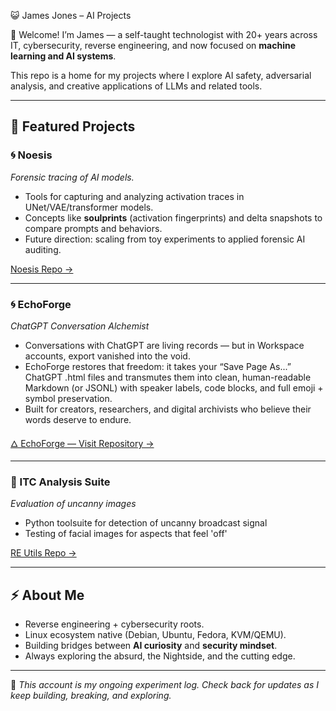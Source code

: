 😺 James Jones – AI Projects

👋 Welcome! I’m James — a self-taught technologist with 20+ years across IT, cybersecurity, reverse engineering, and now focused on **machine learning and AI systems**.  

This repo is a home for my projects where I explore AI safety, adversarial analysis, and creative applications of LLMs and related tools.  

---

## 🔬 Featured Projects

### 🌀 Noesis
*Forensic tracing of AI models.*  
- Tools for capturing and analyzing activation traces in UNet/VAE/transformer models.  
- Concepts like **soulprints** (activation fingerprints) and delta snapshots to compare prompts and behaviors.  
- Future direction: scaling from toy experiments to applied forensic AI auditing.  

[Noesis Repo →](./Noesis)

---

### 🌀 EchoForge
*ChatGPT Conversation Alchemist*  
- Conversations with ChatGPT are living records — but in Workspace accounts, export vanished into the void.
- EchoForge restores that freedom: it takes your “Save Page As...” ChatGPT .html files and transmutes them into clean, human-readable Markdown (or JSONL) with speaker labels, code blocks, and full emoji + symbol preservation.
- Built for creators, researchers, and digital archivists who believe their words deserve to endure.

[🜂 EchoForge — Visit Repository →](https://github.com/noct-ml/echo-forge)

---

### 👻 ITC Analysis Suite
*Evaluation of uncanny images*  
- Python toolsuite for detection of uncanny broadcast signal  
- Testing of facial images for aspects that feel 'off' 

[RE Utils Repo →](./itc)

---

## ⚡ About Me
- Reverse engineering + cybersecurity roots.
- Linux ecosystem native (Debian, Ubuntu, Fedora, KVM/QEMU).
- Building bridges between **AI curiosity** and **security mindset**.
- Always exploring the absurd, the Nightside, and the cutting edge.

---

🖤 *This account is my ongoing experiment log. Check back for updates as I keep building, breaking, and exploring.*  

